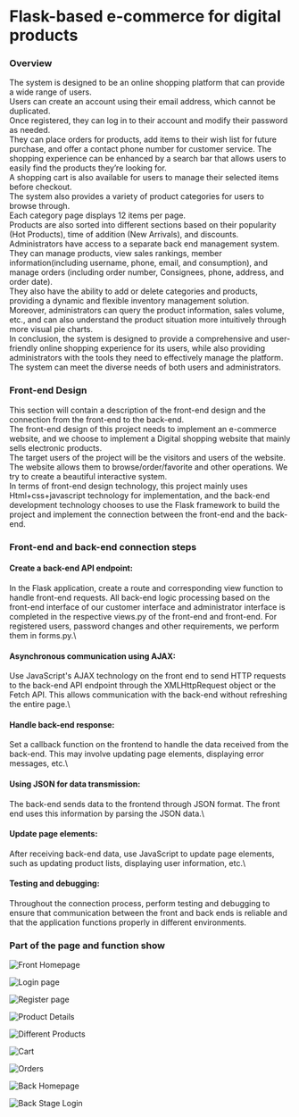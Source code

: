 # Flask-based e-commerce for digital products

### Overview

The system is designed to be an online shopping platform that can provide a wide range of users.\
Users can create an account using their email address, which cannot be duplicated.\
Once registered, they can log in to their account and modify their password as needed.\
They can place orders for products, add items to their wish list for future purchase, and offer a contact phone number for customer service. The shopping experience can be enhanced by a search bar that allows users to easily find the products they’re looking for.\
A shopping cart is also available for users to manage their selected items before checkout.\
The system also provides a variety of product categories for users to browse through.\
Each category page displays 12 items per page.\
Products are also sorted into different sections based on their popularity (Hot Products), time of addition (New Arrivals), and discounts.\
Administrators have access to a separate back end management system.\
They can manage products, view sales rankings, member information(including username, phone, email, and consumption), and manage orders (including order number, Consignees, phone, address, and order date).\
They also have the ability to add or delete categories and products, providing a dynamic and flexible inventory management solution.\
Moreover, administrators can query the product information, sales volume, etc., and can also understand the product situation more intuitively through more visual pie charts.\
In conclusion, the system is designed to provide a comprehensive and user- friendly online shopping experience for its users, while also providing administrators with the tools they need to effectively manage the platform. The system can meet the diverse needs of both users and administrators.

### Front-end Design

This section will contain a description of the front-end design and the connection from the front-end to the back-end.\
The front-end design of this project needs to implement an e-commerce website, and we choose to implement a Digital shopping website that mainly sells electronic products.\
The target users of the project will be the visitors and users of the website. The website allows them to browse/order/favorite and other operations. We try to create a beautiful interactive system.\
In terms of front-end design technology, this project mainly uses Html+css+javascript technology for implementation, and the back-end development technology chooses to use the Flask framework to build the project and implement the connection between the front-end and the back-end.

### Front-end and back-end connection steps

#### Create a back-end API endpoint:

In the Flask application, create a route and corresponding view function to handle front-end requests. All back-end logic processing based on the front-end interface of our customer interface and administrator interface is completed in the respective views.py of the front-end and front-end. For registered users, password changes and other requirements, we perform them in forms.py.\

#### Asynchronous communication using AJAX:

Use JavaScript's AJAX technology on the front end to send HTTP requests to the back-end API endpoint through the XMLHttpRequest object or the Fetch API. This allows communication with the back-end without refreshing the entire page.\

#### Handle back-end response:

Set a callback function on the frontend to handle the data received from the back-end. This may involve updating page elements, displaying error messages, etc.\

#### Using JSON for data transmission:

The back-end sends data to the frontend through JSON format. The front end uses this information by parsing the JSON data.\

#### Update page elements:

After receiving back-end data, use JavaScript to update page elements, such as updating product lists, displaying user information, etc.\

#### Testing and debugging:

Throughout the connection process, perform testing and debugging to ensure that communication between the front and back ends is reliable and that the application functions properly in different environments.

### Part of the page and function show

![Front Homepage](/Show/1.png)

![Login page](/Show/2.png)

![Register page](/Show/3.png)

![Product Details](/Show/4.png)

![Different Products](/Show/5.png)

![Cart](/Show/6.png)

![Orders](/Show/7.png)

![Back Homepage](/Show/8.png)

![Back Stage Login](/Show/9.png)
